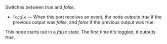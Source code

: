 Switches between *true* and *false*.

   - `Toggle` — When this port receives an event, the node outputs *true* if the previous output was *false*, and *false* if the previous output was *true*. 

This node starts out in a *false* state. The first time it's toggled, it outputs *true*.
